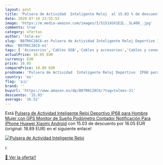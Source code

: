 ```yaml
---
layout: post
title: 'Pulsera de Actividad  Inteligente Reloj  al 15.03 % de descuento'
date: 2020-07-10 23:55:53
image: 'https://m.media-amazon.com/images/I/5151XGX1EZL._SL400_.jpg'
comments: true
category: ofertas
author: 'tole.es'
slug: 'B07R6C28C6-es Pulsera de Actividad Inteligente Reloj Deportivo IP68 para...'
sku: 'B07R6C28C6-es'
tags: [ 'Accesorios','Cables USB','Cables y accesorios','Cables y conectores','Informática','iphone', ]
actualPrice: 16.05 EUR
currency: EUR
price: 16.05
comparePrice: 18.89 EUR
prodname: 'Pulsera de Actividad  Inteligente Reloj Deportivo  IP68 para Hombre Mujer con GPS Monitor de Sueño Podómetro Contador Notificación Para iPhone Huawei Xiaomi Android'
country: 'es'
flag: '🇪🇸'
brand: ''
buyurl: 'https://www.amazon.es/dp/B07R6C28C6/?tag=tolees-21'
descuento: '15.03'
average: '16.52'
---
```


Está [Pulsera de Actividad  Inteligente Reloj Deportivo  IP68 para Hombre Mujer con GPS Monitor de Sueño Podómetro Contador Notificación Para iPhone Huawei Xiaomi Android](https://www.amazon.es/dp/B07R6C28C6/?tag=tolees-21) con 15.03 de descuento por 16.05 EUR (original: 18.89 EUR) en el siguiente enlace!

[![Pulsera de Actividad  Inteligente Reloj ](https://m.media-amazon.com/images/I/5151XGX1EZL._SL400_.jpg)](https://www.amazon.es/dp/B07R6C28C6/?tag=tolees-21)

ℹ️:


[🛒 Ver la oferta!!](https://www.amazon.es/dp/B07R6C28C6/?tag=tolees-21)
